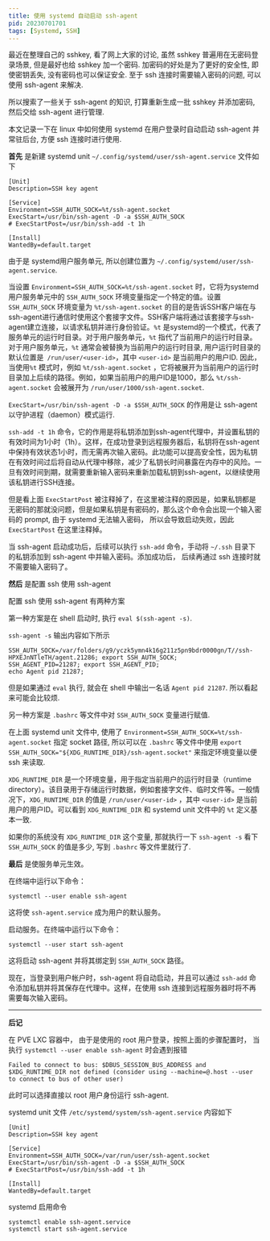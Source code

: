 ```yaml
---
title: 使用 systemd 自动启动 ssh-agent
pid: 20230701701
tags: [Systemd, SSH]
---
```


最近在整理自己的 sshkey, 看了网上大家的讨论, 虽然 sshkey 普遍用在无密码登录场景, 但是最好也给 sshkey 加一个密码. 加密码的好处是为了更好的安全性, 即使密钥丢失, 没有密码也可以保证安全. 至于 ssh 连接时需要输入密码的问题, 可以使用 ssh-agent 来解决.

所以搜索了一些关于 ssh-agent 的知识, 打算重新生成一批 sshkey 并添加密码, 然后交给 ssh-agent 进行管理.

本文记录一下在 linux 中如何使用 systemd 在用户登录时自动启动 ssh-agent 并常驻后台, 方便 ssh 连接时进行使用.

**首先** 是新建 systemd unit `~/.config/systemd/user/ssh-agent.service` 文件如下
```
[Unit]
Description=SSH key agent

[Service]
Environment=SSH_AUTH_SOCK=%t/ssh-agent.socket
ExecStart=/usr/bin/ssh-agent -D -a $SSH_AUTH_SOCK
# ExecStartPost=/usr/bin/ssh-add -t 1h

[Install]
WantedBy=default.target
```

由于是 systemd用户服务单元, 所以创建位置为 `~/.config/systemd/user/ssh-agent.service`.

当设置 `Environment=SSH_AUTH_SOCK=%t/ssh-agent.socket` 时，它将为systemd用户服务单元中的 `SSH_AUTH_SOCK` 环境变量指定一个特定的值。设置`SSH_AUTH_SOCK` 环境变量为 `%t/ssh-agent.socket` 的目的是告诉SSH客户端在与ssh-agent进行通信时使用这个套接字文件。SSH客户端将通过该套接字与ssh-agent建立连接，以请求私钥并进行身份验证。`%t` 是systemd的一个模式，代表了服务单元的运行时目录。对于用户服务单元，`%t` 指代了当前用户的运行时目录。对于用户服务单元，`%t` 通常会被替换为当前用户的运行时目录, 用户运行时目录的默认位置是` /run/user/<user-id>`，其中 `<user-id>` 是当前用户的用户ID. 因此，当使用`%t` 模式时，例如 `%t/ssh-agent.socket` ，它将被展开为当前用户的运行时目录加上后续的路径。例如，如果当前用户的用户ID是1000，那么 `%t/ssh-agent.socket` 会被展开为 `/run/user/1000/ssh-agent.socket`.

`ExecStart=/usr/bin/ssh-agent -D -a $SSH_AUTH_SOCK` 的作用是让 ssh-agent 以守护进程（daemon）模式运行.

`ssh-add -t 1h` 命令，它的作用是将私钥添加到ssh-agent代理中，并设置私钥的有效时间为1小时（1h）。这样，在成功登录到远程服务器后，私钥将在ssh-agent中保持有效状态1小时，而无需再次输入密码。此功能可以提高安全性，因为私钥在有效时间过后将自动从代理中移除，减少了私钥长时间暴露在内存中的风险。一旦有效时间到期，就需要重新输入密码来重新加载私钥到ssh-agent，以继续使用该私钥进行SSH连接。

但是看上面 `ExecStartPost` 被注释掉了，在这里被注释的原因是，如果私钥都是无密码的那就没问题，但是如果私钥是有密码的，那么这个命令会出现一个输入密码的 prompt, 由于 systemd 无法输入密码， 所以会导致启动失败，因此 `ExecStartPost` 在这里注释掉。

当 ssh-agent 启动成功后，后续可以执行 `ssh-add` 命令，手动将 `~/.ssh` 目录下的私钥添加到 ssh-agent 中并输入密码。添加成功后， 后续再通过 ssh 连接时就不需要输入密码了。

**然后** 是配置 ssh 使用 ssh-agent

配置 ssh 使用 ssh-agent 有两种方案

第一种方案是在 shell 启动时, 执行 `eval $(ssh-agent -s)`.

`ssh-agent -s` 输出内容如下所示
```
SSH_AUTH_SOCK=/var/folders/g9/yczk5ymn4k16g211z5pn9bdr0000gn/T//ssh-HPXEJnNTleTH/agent.21286; export SSH_AUTH_SOCK;
SSH_AGENT_PID=21287; export SSH_AGENT_PID;
echo Agent pid 21287;
```

但是如果通过 `eval` 执行, 就会在 shell 中输出一名话 `Agent pid 21287`. 所以看起来可能会比较烦.

另一种方案是 `.bashrc` 等文件中对 `SSH_AUTH_SOCK` 变量进行赋值.

在上面 systemd unit 文件中, 使用了 `Environment=SSH_AUTH_SOCK=%t/ssh-agent.socket` 指定 socket 路径, 所以可以在 `.bashrc` 等文件中使用 `export SSH_AUTH_SOCK="${XDG_RUNTIME_DIR}/ssh-agent.socket"` 来指定环境变量以便 ssh 来读取.

`XDG_RUNTIME_DIR` 是一个环境变量，用于指定当前用户的运行时目录（runtime directory）。该目录用于存储运行时数据，例如套接字文件、临时文件等。一般情况下，`XDG_RUNTIME_DIR` 的值是 `/run/user/<user-id>` ，其中 `<user-id>` 是当前用户的用户ID。可以看到 `XDG_RUNTIME_DIR` 和 systemd unit 文件中的 `%t` 定义基本一致.

如果你的系统没有 `XDG_RUNTIME_DIR` 这个变量, 那就执行一下 `ssh-agent -s` 看下 `SSH_AUTH_SOCK` 的值是多少, 写到 `.bashrc` 等文件里就行了.

**最后** 是使服务单元生效。

在终端中运行以下命令：

```
systemctl --user enable ssh-agent
```

这将使 `ssh-agent.service` 成为用户的默认服务。

启动服务。在终端中运行以下命令：

```
systemctl --user start ssh-agent
```

这将启动 ssh-agent 并将其绑定到 `SSH_AUTH_SOCK` 路径。

现在，当登录到用户帐户时，ssh-agent 将自动启动，并且可以通过 `ssh-add` 命令添加私钥并将其保存在代理中。这样，在使用 ssh 连接到远程服务器时将不再需要每次输入密码。

---

**后记**

在 PVE LXC 容器中， 由于是使用的 root 用户登录，按照上面的步骤配置时， 当执行 `systemctl --user enable ssh-agent` 时会遇到报错

```
Failed to connect to bus: $DBUS_SESSION_BUS_ADDRESS and $XDG_RUNTIME_DIR not defined (consider using --machine=@.host --user to connect to bus of other user)
```

此时可以选择直接以 root 用户身份运行 ssh-agent.

systemd unit 文件 `/etc/systemd/system/ssh-agent.service` 内容如下

```
[Unit]
Description=SSH key agent

[Service]
Environment=SSH_AUTH_SOCK=/var/run/user/ssh-agent.socket
ExecStart=/usr/bin/ssh-agent -D -a $SSH_AUTH_SOCK
# ExecStartPost=/usr/bin/ssh-add -t 1h

[Install]
WantedBy=default.target
```

systemd 启用命令

```
systemctl enable ssh-agent.service
systemctl start ssh-agent.service
```